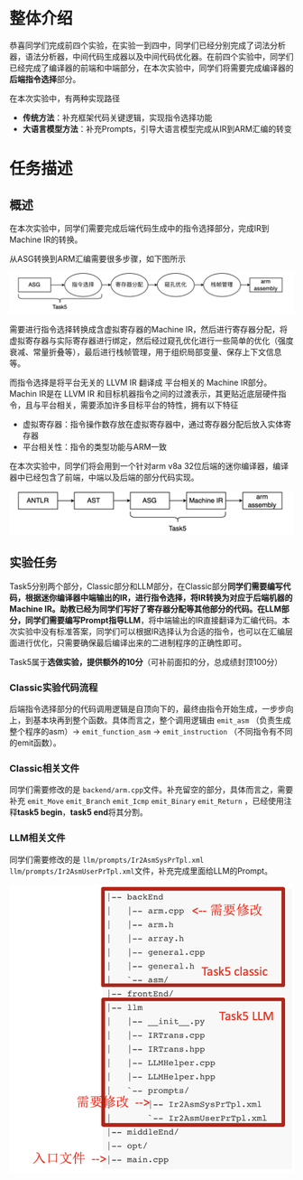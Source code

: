 # 整体介绍

恭喜同学们完成前四个实验，在实验一到四中，同学们已经分别完成了词法分析器，语法分析器，中间代码生成器以及中间代码优化器。在前四个实验中，同学们已经完成了编译器的前端和中端部分，在本次实验中，同学们将需要完成编译器的**后端指令选择**部分。

在本次实验中，有两种实现路径

- **传统方法**：补充框架代码关键逻辑，实现指令选择功能
- **大语言模型方法**：补充Prompts，引导大语言模型完成从IR到ARM汇编的转变

# 任务描述

## 概述

在本次实验中，同学们需要完成后端代码生成中的指令选择部分，完成IR到Machine IR的转换。

从ASG转换到ARM汇编需要很多步骤，如下图所示

![image.png](../images/ASG2ASM.png)

需要进行指令选择转换成含虚拟寄存器的Machine IR，然后进行寄存器分配，将虚拟寄存器与实际寄存器进行绑定，然后经过窥孔优化进行一些简单的优化（强度衰减、常量折叠等），最后进行栈帧管理，用于组织局部变量、保存上下文信息等。

而指令选择是将平台无关的 LLVM IR 翻译成 平台相关的 Machine IR部分。Machin IR是在 LLVM IR 和目标机器指令之间的过渡表示，其更贴近底层硬件指令，且与平台相关，需要添加许多目标平台的特性，拥有以下特征

- 虚拟寄存器：指令操作数存放在虚拟寄存器中，通过寄存器分配后放入实体寄存器
- 平台相关性：指令的类型功能与ARM一致

在本次实验中，同学们将会用到一个针对arm v8a 32位后端的迷你编译器，编译器中已经包含了前端，中端以及后端的部分代码实现。

![ ](../images/ASG2MI.png)

## 实验任务

Task5分别两个部分，Classic部分和LLM部分，在Classic部分**同学们需要编写代码，根据迷你编译器中端输出的IR，进行指令选择，将IR转换为对应于后端机器的Machine IR。**助教已经为同学们写好了寄存器分配等其他部分的代码。在LLM部分，同学们需要**编写Prompt指导LLM**，将中端输出的IR直接翻译为汇编代码。本次实验中没有标准答案，同学们可以根据IR选择认为合适的指令，也可以在汇编层面进行优化，只需要确保最后编译出来的二进制程序的正确性即可。

Task5属于**选做实验，**提供额外的**10分**（可补前面扣的分，总成绩封顶100分）

### Classic实验代码流程

后端指令选择部分的代码调用逻辑是自顶向下的，最终由指令开始生成，一步步向上，到基本块再到整个函数。具体而言之，整个调用逻辑由 `emit_asm` （负责生成整个程序的asm）→ `emit_function_asm` → `emit_instruction` （不同指令有不同的emit函数）。

### Classic相关文件

同学们需要修改的是 `backend/arm.cpp`文件。补充留空的部分，具体而言之，需要补充 `emit_Move` `emit_Branch` `emit_Icmp` `emit_Binary` `emit_Return` ，已经使用注释**task5 begin**，**task5 end**将其分割。

### LLM相关文件

同学们需要修改的是 `llm/prompts/Ir2AsmSysPrTpl.xml`  `llm/prompts/Ir2AsmUserPrTpl.xml`文件，补充完成里面给LLM的Prompt。

![ ](../images/task.png)

